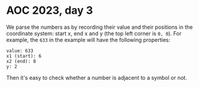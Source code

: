 # AOC 2023, day 3

We parse the numbers as by recording their value and their positions in the coordinate system: start x, end x and y (the top left corner is `0, 0`). For example, the `633` in the example will have the following properties:

```
value: 633
x1 (start): 6
x2 (end): 8
y: 2
```

Then it's easy to check whether a number is adjacent to a symbol or not.